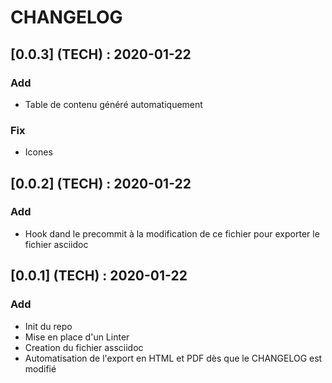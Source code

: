 # CHANGELOG

## [0.0.3] (TECH) : 2020-01-22

### Add

- Table de contenu généré automatiquement

### Fix

- Icones

## [0.0.2] (TECH) : 2020-01-22

### Add

- Hook dand le precommit à la modification de ce fichier pour exporter le fichier asciidoc

## [0.0.1] (TECH) : 2020-01-22

### Add

- Init du repo
- Mise en place d'un Linter
- Creation du fichier assciidoc
- Automatisation de l'export en HTML et PDF dès que le CHANGELOG est modifié
